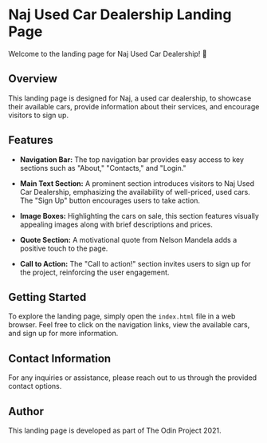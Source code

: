 # Naj Used Car Dealership Landing Page

Welcome to the landing page for Naj Used Car Dealership! 🚗

## Overview

This landing page is designed for Naj, a used car dealership, to showcase their available cars, provide information about their services, and encourage visitors to sign up.

## Features

- **Navigation Bar:** The top navigation bar provides easy access to key sections such as "About," "Contacts," and "Login."

- **Main Text Section:** A prominent section introduces visitors to Naj Used Car Dealership, emphasizing the availability of well-priced, used cars. The "Sign Up" button encourages users to take action.

- **Image Boxes:** Highlighting the cars on sale, this section features visually appealing images along with brief descriptions and prices.

- **Quote Section:** A motivational quote from Nelson Mandela adds a positive touch to the page.

- **Call to Action:** The "Call to action!" section invites users to sign up for the project, reinforcing the user engagement.

## Getting Started

To explore the landing page, simply open the `index.html` file in a web browser. Feel free to click on the navigation links, view the available cars, and sign up for more information.

## Contact Information

For any inquiries or assistance, please reach out to us through the provided contact options.

## Author

This landing page is developed as part of The Odin Project 2021.
